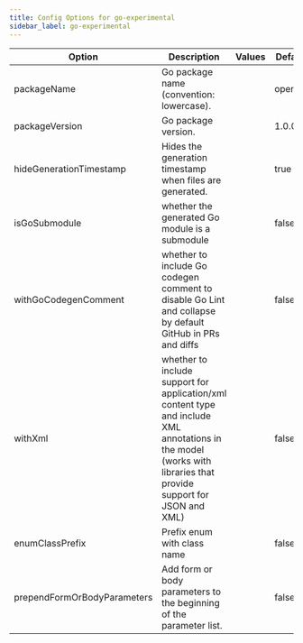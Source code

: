 ```yaml
---
title: Config Options for go-experimental
sidebar_label: go-experimental
---
```


| Option | Description | Values | Default |
| ------ | ----------- | ------ | ------- |
|packageName|Go package name (convention: lowercase).| |openapi|
|packageVersion|Go package version.| |1.0.0|
|hideGenerationTimestamp|Hides the generation timestamp when files are generated.| |true|
|isGoSubmodule|whether the generated Go module is a submodule| |false|
|withGoCodegenComment|whether to include Go codegen comment to disable Go Lint and collapse by default GitHub in PRs and diffs| |false|
|withXml|whether to include support for application/xml content type and include XML annotations in the model (works with libraries that provide support for JSON and XML)| |false|
|enumClassPrefix|Prefix enum with class name| |false|
|prependFormOrBodyParameters|Add form or body parameters to the beginning of the parameter list.| |false|
